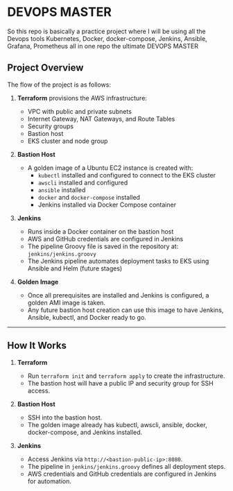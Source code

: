 # DEVOPS MASTER
So this repo is basically a practice project where I will be using all the Devops tools Kubernetes, Docker, docker-compose, Jenkins, Ansible, Grafana, Prometheus all in one repo the ultimate DEVOPS MASTER

## Project Overview

The flow of the project is as follows:

1. **Terraform** provisions the AWS infrastructure:
   - VPC with public and private subnets
   - Internet Gateway, NAT Gateways, and Route Tables
   - Security groups
   - Bastion host
   - EKS cluster and node group

2. **Bastion Host**
   - A golden image of a Ubuntu EC2 instance is created with:
     - `kubectl` installed and configured to connect to the EKS cluster
     - `awscli` installed and configured
     - `ansible` installed
     - `docker` and `docker-compose` installed
     - Jenkins installed via Docker Compose container

3. **Jenkins**
   - Runs inside a Docker container on the bastion host
   - AWS and GitHub credentials are configured in Jenkins
   - The pipeline Groovy file is saved in the repository at:  
     `jenkins/jenkins.groovy`
   - The Jenkins pipeline automates deployment tasks to EKS using Ansible and Helm (future stages)

4. **Golden Image**
   - Once all prerequisites are installed and Jenkins is configured, a golden AMI image is taken.
   - Any future bastion host creation can use this image to have Jenkins, Ansible, kubectl, and Docker ready to go.

---



## How It Works

1. **Terraform**
   - Run `terraform init` and `terraform apply` to create the infrastructure.
   - The bastion host will have a public IP and security group for SSH access.

2. **Bastion Host**
   - SSH into the bastion host.
   - The golden image already has kubectl, awscli, ansible, docker, docker-compose, and Jenkins installed.

3. **Jenkins**
   - Access Jenkins via `http://<bastion-public-ip>:8080`.
   - The pipeline in `jenkins/jenkins.groovy` defines all deployment steps.
   - AWS credentials and GitHub credentials are configured in Jenkins for automation.
